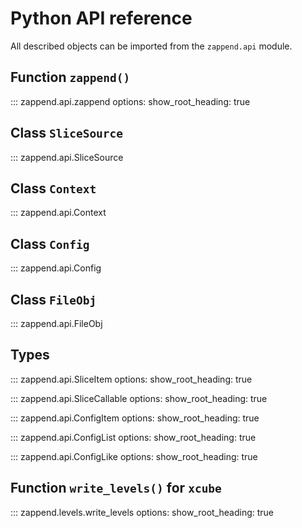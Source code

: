 # Python API reference

All described objects can be imported from the `zappend.api` module.

## Function `zappend()`

::: zappend.api.zappend
    options:
        show_root_heading: true

## Class `SliceSource`

::: zappend.api.SliceSource

## Class `Context`

::: zappend.api.Context

## Class `Config`

::: zappend.api.Config

## Class `FileObj`

::: zappend.api.FileObj

## Types

::: zappend.api.SliceItem
    options:
        show_root_heading: true

::: zappend.api.SliceCallable
    options:
        show_root_heading: true

::: zappend.api.ConfigItem
    options:
        show_root_heading: true

::: zappend.api.ConfigList
    options:
        show_root_heading: true

::: zappend.api.ConfigLike
    options:
        show_root_heading: true

## Function `write_levels()` for `xcube` 

::: zappend.levels.write_levels
    options:
        show_root_heading: true
